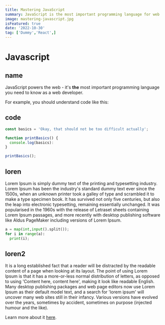 ```yaml
---
title: Mastering JavaScript
summary: JavaScript is the most important programming language for web development. You probably don't know it well enough!
image: mastering-javascript.jpg
isFeatured: true
date: '2022-10-30'
tag: ['Dummy','React',]
---
```

# Javascript

## name
JavaScript powers the web - it's **the** most important programming language you need to know as a web developer.

For example, you should understand code like this:

## code
```js
const basics = 'Okay, that should not be too difficult actually';

function printBasics() {
  console.log(basics):
}

printBasics();
```

## loren
Lorem Ipsum is simply dummy text of the printing and typesetting industry. Lorem Ipsum has been the industry's standard dummy text ever since the 1500s, when an unknown printer took a galley of type and scrambled it to make a type specimen book. It has survived not only five centuries, but also the leap into electronic typesetting, remaining essentially unchanged. It was popularised in the 1960s with the release of Letraset sheets containing Lorem Ipsum passages, and more recently with desktop publishing software like Aldus PageMaker including versions of Lorem Ipsum.

```python
a = map(int,input().split());
for i in range(a):
  print(i);
```

## loren2
It is a long established fact that a reader will be distracted by the readable content of a page when looking at its layout. The point of using Lorem Ipsum is that it has a more-or-less normal distribution of letters, as opposed to using 'Content here, content here', making it look like readable English. Many desktop publishing packages and web page editors now use Lorem Ipsum as their default model text, and a search for 'lorem ipsum' will uncover many web sites still in their infancy. Various versions have evolved over the years, sometimes by accident, sometimes on purpose (injected humour and the like).


Learn more about it [here](https://academind.com).
